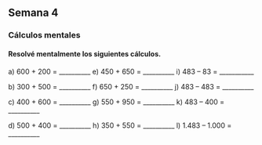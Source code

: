 ## Semana 4
### Cálculos mentales
#### Resolvé mentalmente los siguientes cálculos.

a) 600 + 200 = __________ e) 450 + 650 = __________ i) 483 – 83 = ___________

b) 300 + 500 = __________ f) 650 + 250 = __________ j) 483 – 483 = __________

c) 400 + 600 = __________ g) 550 + 950 = __________ k) 483 – 400 = __________

d) 500 + 400 = __________ h) 350 + 550 = __________ l) 1.483 – 1.000 = __________